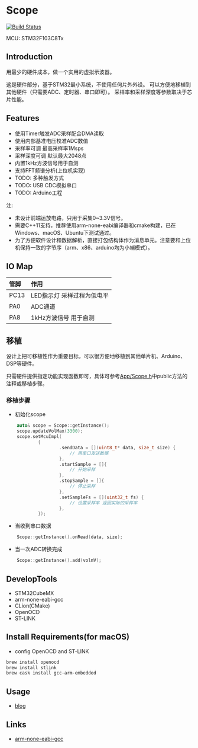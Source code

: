 # Scope

[![Build Status](https://github.com/shuai132/scope_mcu/workflows/build/badge.svg)](https://github.com/shuai132/scope_mcu/actions?workflow=build)

MCU: STM32F103C8Tx

## Introduction

用最少的硬件成本，做一个实用的虚拟示波器。

这是硬件部分，基于STM32最小系统，不使用任何片外外设。
可以方便地移植到其他硬件（只需要ADC、定时器、串口即可）。
采样率和采样深度等参数取决于芯片性能。

## Features

* 使用Timer触发ADC采样配合DMA读取
* 使用内部基准电压校准ADC数值
* 采样率可调 最高采样率1Msps
* 采样深度可调 默认最大2048点
* 内置1kHz方波信号用于自测
* 支持FFT频谱分析(上位机实现)
* TODO: 多种触发方式
* TODO: USB CDC模拟串口
* TODO: Arduino工程

注: 
* 未设计前端运放电路，只用于采集0~3.3V信号。
* 需要C++11支持，推荐使用arm-none-eabi编译器和cmake构建，已在Windows、macOS、Ubuntu下测试通过。
* 为了方便软件设计和数据解析，直接打包结构体作为消息单元。注意要和上位机保持一致的字节序（arm、x86、arduino均为小端模式）。

## IO Map

| 管脚 | 作用 |
| :---- | :---- |
PC13 | LED指示灯 采样过程为低电平
PA0  | ADC通道
PA8  | 1kHz方波信号 用于自测

## 移植

设计上把可移植性作为重要目标，可以很方便地移植到其他单片机、Arduino、DSP等硬件。

只需硬件提供指定功能实现函数即可，具体可参考[App/Scope.h](App/Scope.h)中public方法的注释或移植步骤。

### 移植步骤

* 初始化scope
```cpp
    auto& scope = Scope::getInstance();
    scope.updateVolMax(3300);
    scope.setMcuImpl(
            {
                    .sendData = [](uint8_t* data, size_t size) {
                        // 用串口发送数据
                    },
                    .startSample = []{
                        // 开始采样
                    },
                    .stopSample = []{
                        // 停止采样
                    },
                    .setSampleFs = [](uint32_t fs) {
                        // 设置采样率 返回实际的采样率
                    },
            });
```
* 当收到串口数据
```cpp
    Scope::getInstance().onRead(data, size);
```
* 当一次ADC转换完成
```cpp
    Scope::getInstance().add(volmV);
```

## DevelopTools

* STM32CubeMX
* arm-none-eabi-gcc
* CLion(CMake)
* OpenOCD
* ST-LINK

## Install Requirements(for macOS)

* config OpenOCD and ST-LINK
```bash
brew install openocd
brew install stlink
brew cask install gcc-arm-embedded
```

## Usage
* [blog](https://blog.csdn.net/u012456479/article/details/101543344)

## Links

* [arm-none-eabi-gcc](https://developer.arm.com/tools-and-software/open-source-software)
